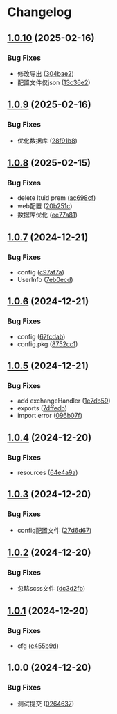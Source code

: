 # Changelog

## [1.0.10](https://github.com/Karin-Mys-Plugins/mys-core/compare/v1.0.9...v1.0.10) (2025-02-16)


### Bug Fixes

* 修改导出 ([304bae2](https://github.com/Karin-Mys-Plugins/mys-core/commit/304bae230e910d21608dd50a5cfce7fdc91c7695))
* 配置文件仅json ([13c36e2](https://github.com/Karin-Mys-Plugins/mys-core/commit/13c36e2cdf77a80daa1f3116224b75fe210b4242))

## [1.0.9](https://github.com/Karin-Mys-Plugins/mys-core/compare/v1.0.8...v1.0.9) (2025-02-16)


### Bug Fixes

* 优化数据库 ([28f91b8](https://github.com/Karin-Mys-Plugins/mys-core/commit/28f91b84c70d1195f31d7bf22e454979a4675793))

## [1.0.8](https://github.com/Karin-Mys-Plugins/mys-core/compare/v1.0.7...v1.0.8) (2025-02-15)


### Bug Fixes

* delete ltuid prem ([ac698cf](https://github.com/Karin-Mys-Plugins/mys-core/commit/ac698cffa1c6c6befb449fd0967c1d94d8ae9485))
* web配置 ([20b251c](https://github.com/Karin-Mys-Plugins/mys-core/commit/20b251c1c3093d4dce8ec9b1d9bc157333c0626a))
* 数据库优化 ([ee77a81](https://github.com/Karin-Mys-Plugins/mys-core/commit/ee77a8118573e7b1a3c45f6f3d069439206a4599))

## [1.0.7](https://github.com/Karin-Mys-Plugins/mys-core/compare/v1.0.6...v1.0.7) (2024-12-21)


### Bug Fixes

* config ([c97af7a](https://github.com/Karin-Mys-Plugins/mys-core/commit/c97af7a3a84d3f921cafdc65f9f910fd3c607280))
* UserInfo ([7eb0ecd](https://github.com/Karin-Mys-Plugins/mys-core/commit/7eb0ecd5c27bb674b587eb5db9941ba0d3c7b956))

## [1.0.6](https://github.com/Karin-Mys-Plugins/mys-core/compare/v1.0.5...v1.0.6) (2024-12-21)


### Bug Fixes

* config ([67fcdab](https://github.com/Karin-Mys-Plugins/mys-core/commit/67fcdab0cc24181edaf8269cb3b3e3b4f9dca0bb))
* config.pkg ([8752cc1](https://github.com/Karin-Mys-Plugins/mys-core/commit/8752cc19972a5fa230daa507574ef2804cee3164))

## [1.0.5](https://github.com/Karin-Mys-Plugins/mys-core/compare/v1.0.4...v1.0.5) (2024-12-21)


### Bug Fixes

* add exchangeHandler ([1e7db59](https://github.com/Karin-Mys-Plugins/mys-core/commit/1e7db594270af34fb520bc98058f99155e01aae9))
* exports ([7dffedb](https://github.com/Karin-Mys-Plugins/mys-core/commit/7dffedb6c5a3bf64fb804a74d2974ae3c1c1ad96))
* import error ([096b07f](https://github.com/Karin-Mys-Plugins/mys-core/commit/096b07f5c0fc8ea6025ee5a52266f5abf19f119f))

## [1.0.4](https://github.com/Karin-Mys-Plugins/mys-core/compare/v1.0.3...v1.0.4) (2024-12-20)


### Bug Fixes

* resources ([64e4a9a](https://github.com/Karin-Mys-Plugins/mys-core/commit/64e4a9a706826e19f8779d12907e8f8489c1ce4b))

## [1.0.3](https://github.com/Karin-Mys-Plugins/mys-core/compare/v1.0.2...v1.0.3) (2024-12-20)


### Bug Fixes

* config配置文件 ([27d6d67](https://github.com/Karin-Mys-Plugins/mys-core/commit/27d6d672af143ed843b634a722c37c12e0874588))

## [1.0.2](https://github.com/Karin-Mys-Plugins/mys-core/compare/v1.0.1...v1.0.2) (2024-12-20)


### Bug Fixes

* 忽略scss文件 ([dc3d2fb](https://github.com/Karin-Mys-Plugins/mys-core/commit/dc3d2fbca48bb9ecc23590e58e968ddbd6561f71))

## [1.0.1](https://github.com/Karin-Mys-Plugins/mys-core/compare/v1.0.0...v1.0.1) (2024-12-20)


### Bug Fixes

* cfg ([e455b9d](https://github.com/Karin-Mys-Plugins/mys-core/commit/e455b9d6bcaff07bb03be0d3ff6cf7ecf1e2e735))

## 1.0.0 (2024-12-20)


### Bug Fixes

* 测试提交 ([0264637](https://github.com/Karin-Mys-Plugins/mys-core/commit/02646372c9f178a8e3d8f9759b3674c3de980be6))
